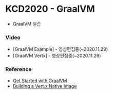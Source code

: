# KCD2020 - GraalVM

- GraalVM 실습

### Video

* [GraalVM Example] - 영상편집중(~2020.11.29)
* [GraalVM Vertx] - 영상편집중(~2020.11.29)

### Reference

* [Get Started with GraalVM](https://www.graalvm.org/docs/getting-started/)
* [Building a Vert.x Native Image](https://how-to.vertx.io/graal-native-image-howto/)
